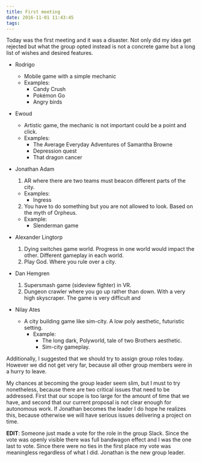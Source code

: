 ```yaml
---
title: First meeting
date: 2016-11-01 11:43:45
tags:
---
```


Today was the first meeting and it was a disaster. Not only did my idea get rejected but what the group opted instead is not a concrete game but a long list of wishes and desired features.

- Rodrigo
  * Mobile game with a simple mechanic
  * Examples:
    - Candy Crush
    - Pokémon Go
    - Angry birds

- Ewoud
  * Artistic game, the mechanic is not important could be a point and click.
  * Examples:
    - The Average Everyday Adventures of Samantha Browne
    - Depression quest
    - That dragon cancer

- Jonathan Adam
  1. AR where there are two teams must beacon different parts of the city.
    * Examples:
      - Ingress
  2. You have to do something but you are not allowed to look. Based on the myth of Orpheus.
    * Example:
      - Slenderman game

- Alexander Lingtorp
  1. Dying switches game world. Progress in one world would impact the other. Different gameplay in each world.
  2. Play God. Where you rule over a city.

- Dan Hemgren
  1. Supersmash game (sideview fighter) in VR.
  2. Dungeon crawler where you go up rather than down. With a very high skyscraper. The game is very difficult and

- Nilay Ates
  - A city building game like sim-city. A low poly aesthetic, futuristic setting.
    * Example:
      - The long dark, Polyworld, tale of two Brothers aesthetic.
      - Sim-city gameplay.


Additionally, I suggested that we should try to assign group roles today. However we did not get very far, because all other group members were in a hurry to leave.

My chances at becoming the group leader seem slim, but I must to try nonetheless, because there are two critical issues that need to be addressed. First that our scope is too large for the amount of time that we have, and second that our current proposal is not clear enough for autonomous work. If  Jonathan becomes the leader I do hope he realizes this, because otherwise we will have serious issues delivering a project on time.

**EDIT**: Someone just made a vote for the role in the group Slack. Since the vote was openly visible there was full bandwagon effect and I was the one last to vote. Since there were no ties in the first place my vote was meaningless regardless of what I did. Jonathan is the new group leader.
